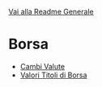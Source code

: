 [Vai alla Readme Generale](../../Readme.md)

# Borsa

- [Cambi Valute](Cambi%20Valute)
- [Valori Titoli di Borsa](Valori%20Titoli)
